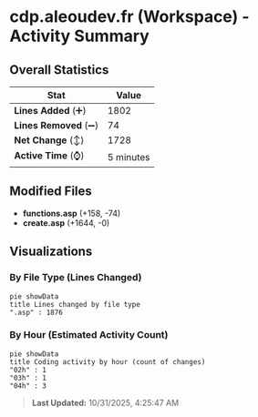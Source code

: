 # cdp.aleoudev.fr (Workspace) - Activity Summary 

## Overall Statistics

| Stat                   | Value                                                             |
| ---------------------- | ----------------------------------------------------------------- |
| **Lines Added** (➕)   | 1802                                          |
| **Lines Removed** (➖) | 74                                        |
| **Net Change** (↕)    | 1728                |
| **Active Time** (⌚)   | 5 minutes |


## Modified Files
- **functions.asp** (+158, -74)
- **create.asp** (+1644, -0)

## Visualizations

### By File Type (Lines Changed)

```mermaid
pie showData
title Lines changed by file type
".asp" : 1876
```

### By Hour (Estimated Activity Count)

```mermaid
pie showData
title Coding activity by hour (count of changes)
"02h" : 1
"03h" : 1
"04h" : 3
```


> **Last Updated:** 10/31/2025, 4:25:47 AM